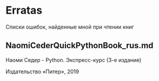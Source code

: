 # Erratas
Списки ошибок, найденные мной при чтении книг

## NaomiCederQuickPythonBook_rus.md
Наоми Седер - Python. Экспресс-курс (3-е издание)

Издательство «Питер», 2019
